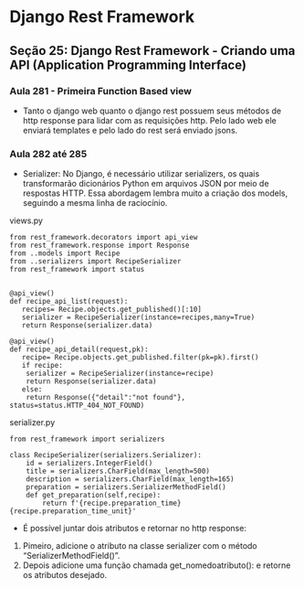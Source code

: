 # Django Rest Framework

## Seção 25: Django Rest Framework - Criando uma API (Application Programming Interface)

### Aula 281 - Primeira Function Based view
- Tanto o django web quanto o django rest possuem seus métodos de http response para lidar com as requisições http. Pelo lado web ele enviará templates e pelo lado do rest será enviado jsons.

### Aula 282 até 285
- Serializer: No Django, é necessário utilizar serializers, os quais transformarão dicionários Python em arquivos JSON por meio de respostas HTTP. Essa abordagem lembra muito a criação dos models, seguindo a mesma linha de raciocínio.

views.py
```
from rest_framework.decorators import api_view
from rest_framework.response import Response
from ..models import Recipe
from ..serializers import RecipeSerializer
from rest_framework import status


@api_view()
def recipe_api_list(request):
   recipes= Recipe.objects.get_published()[:10]
   serializer = RecipeSerializer(instance=recipes,many=True)
   return Response(serializer.data)

@api_view()
def recipe_api_detail(request,pk):
   recipe= Recipe.objects.get_published.filter(pk=pk).first()
   if recipe:
    serializer = RecipeSerializer(instance=recipe)
    return Response(serializer.data)
   else:
    return Response({"detail":"not found"}, status=status.HTTP_404_NOT_FOUND)
```

serializer.py
```
from rest_framework import serializers

class RecipeSerializer(serializers.Serializer):
    id = serializers.IntegerField()
    title = serializers.CharField(max_length=500)
    description = serializers.CharField(max_length=165)
    preparation = serializers.SerializerMethodField()
    def get_preparation(self,recipe):
        return f'{recipe.preparation_time} {recipe.preparation_time_unit}'
```

- É possível juntar dois atributos e retornar no http response:
1. Pimeiro, adicione o atributo na classe serializer com o método “SerializerMethodField()”.
2. Depois adicione uma função chamada get_nomedoatributo(): e retorne os atributos desejado.



